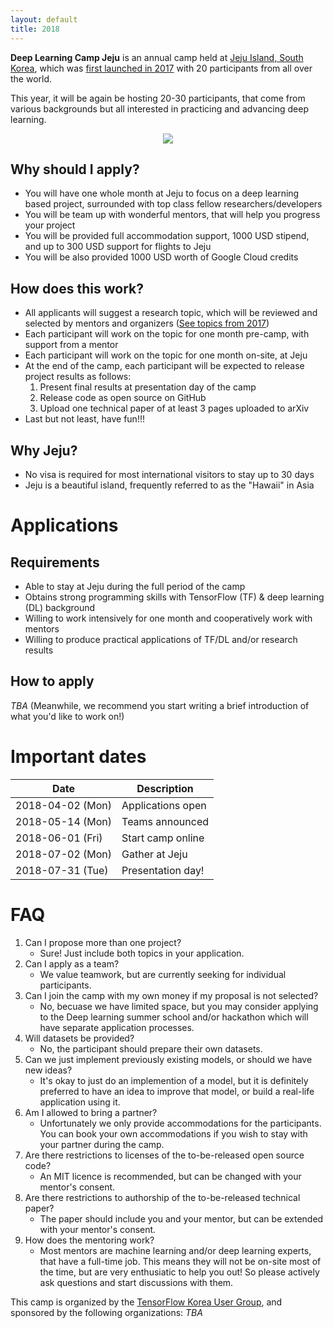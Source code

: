 ```yaml
---
layout: default
title: 2018
---
```


**Deep Learning Camp Jeju**
is an annual camp held at [Jeju Island, South Korea](https://en.wikipedia.org/wiki/Jeju_Island),
which was [first launched in 2017](../2017/) with 20 participants from all over the world.

This year, it will be again be hosting 20-30 participants,
that come from various backgrounds but all interested in practicing and advancing deep learning.

<center>
<img src="{{ site.baseurl }}/assets/images/jeju.png">
</center>

## Why should I apply?

- You will have one whole month at Jeju to focus on a deep learning based project, surrounded with top class fellow researchers/developers
- You will be team up with wonderful mentors, that will help you progress your project
- You will be provided full accommodation support, 1000 USD stipend, and up to 300 USD support for flights to Jeju
- You will be also provided 1000 USD worth of Google Cloud credits

## How does this work?

- All applicants will suggest a research topic, which will be reviewed and selected by mentors and organizers
    ([See topics from 2017](https://github.com/TensorFlowKR/mlcampjeju/blob/master/2017/github/04_FinalPresentation.md))
- Each participant will work on the topic for one month pre-camp, with support from a mentor
- Each participant will work on the topic for one month on-site, at Jeju
- At the end of the camp, each participant will be expected to release project results as follows:
    1. Present final results at presentation day of the camp
    1. Release code as open source on GitHub
    1. Upload one technical paper of at least 3 pages uploaded to arXiv
- Last but not least, have fun!!!

## Why Jeju?

- No visa is required for most international visitors to stay up to 30 days
- Jeju is a beautiful island, frequently referred to as the "Hawaii" in Asia


# Applications

## Requirements

- Able to stay at Jeju during the full period of the camp
- Obtains strong programming skills with TensorFlow (TF) & deep learning (DL) background
- Willing to work intensively for one month and cooperatively work with mentors
- Willing to produce practical applications of TF/DL and/or research results

## How to apply

*TBA*
(Meanwhile, we recommend you start writing a brief introduction of what you'd like to work on!)


# Important dates

| Date | Description |
| --- | --- |
| 2018-04-02 (Mon) | Applications open |
| 2018-05-14 (Mon) | Teams announced |
| 2018-06-01 (Fri) | Start camp online |
| 2018-07-02 (Mon) | Gather at Jeju |
| 2018-07-31 (Tue) | Presentation day! |


# FAQ

1. Can I propose more than one project?
    - Sure! Just include both topics in your application.
1. Can I apply as a team?
    - We value teamwork, but are currently seeking for individual participants.
1. Can I join the camp with my own money if my proposal is not selected?
    - No, becuase we have limited space, but you may consider applying to the Deep learning summer school and/or hackathon which will have separate application processes.
1. Will datasets be provided?
    - No, the participant should prepare their own datasets.
1. Can we just implement previously existing models, or should we have new ideas?
    - It's okay to just do an implemention of a model, but it is definitely preferred to have an idea to improve that model, or build a real-life application using it.
1. Am I allowed to bring a partner?
    - Unfortunately we only provide accommodations for the participants. You can book your own accommodations if you wish to stay with your partner during the camp.
1. Are there restrictions to licenses of the to-be-released open source code?
    - An MIT licence is recommended, but can be changed with your mentor's consent.
1. Are there restrictions to authorship of the to-be-released technical paper?
    - The paper should include you and your mentor, but can be extended with your mentor's consent.
1. How does the mentoring work?
    - Most mentors are machine learning and/or deep learning experts, that have a full-time job. This means they will not be on-site most of the time, but are very enthusiatic to help you out! So please actively ask questions and start discussions with them.


<!-- footer -->
<footer class="site-footer">
<span class="site-footer-credits">
    This camp is organized by the
    <a href="https://www.facebook.com/groups/TensorFlowKR">TensorFlow Korea User Group</a>,
    and sponsored by the following organizations:
    <i>TBA</i>
</span>
</footer>
